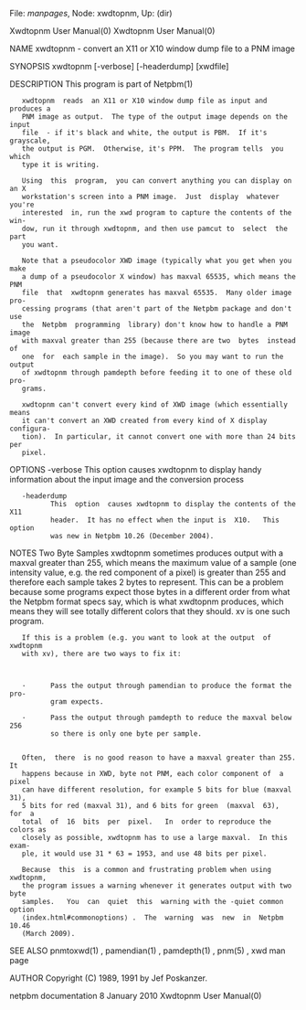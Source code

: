 File: *manpages*,  Node: xwdtopnm,  Up: (dir)

Xwdtopnm User Manual(0)                                Xwdtopnm User Manual(0)



NAME
       xwdtopnm - convert an X11 or X10 window dump file to a PNM image


SYNOPSIS
       xwdtopnm [-verbose] [-headerdump] [xwdfile]


DESCRIPTION
       This program is part of Netpbm(1)

       xwdtopnm  reads  an X11 or X10 window dump file as input and produces a
       PNM image as output.  The type of the output image depends on the input
       file  - if it's black and white, the output is PBM.  If it's grayscale,
       the output is PGM.  Otherwise, it's PPM.  The program tells  you  which
       type it is writing.

       Using  this  program,  you can convert anything you can display on an X
       workstation's screen into a PNM image.  Just  display  whatever  you're
       interested  in, run the xwd program to capture the contents of the win-
       dow, run it through xwdtopnm, and then use pamcut to  select  the  part
       you want.

       Note that a pseudocolor XWD image (typically what you get when you make
       a dump of a pseudocolor X window) has maxval 65535, which means the PNM
       file  that  xwdtopnm generates has maxval 65535.  Many older image pro-
       cessing programs (that aren't part of the Netpbm package and don't  use
       the  Netpbm  programming  library) don't know how to handle a PNM image
       with maxval greater than 255 (because there are two  bytes  instead  of
       one  for  each sample in the image).  So you may want to run the output
       of xwdtopnm through pamdepth before feeding it to one of these old pro-
       grams.

       xwdtopnm can't convert every kind of XWD image (which essentially means
       it can't convert an XWD created from every kind of X display configura-
       tion).  In particular, it cannot convert one with more than 24 bits per
       pixel.



OPTIONS
       -verbose
              This option causes xwdtopnm to display handy  information  about
              the input image and the conversion process


       -headerdump
              This  option  causes xwdtopnm to display the contents of the X11
              header.  It has no effect when the input is  X10.   This  option
              was new in Netpbm 10.26 (December 2004).




NOTES
   Two Byte Samples
       xwdtopnm  sometimes  produces  output  with  a maxval greater than 255,
       which means the maximum value of a sample (one  intensity  value,  e.g.
       the  red  component  of a pixel) is greater than 255 and therefore each
       sample takes 2 bytes to represent.  This can be a problem because  some
       programs  expect  those bytes in a different order from what the Netpbm
       format specs say, which is what xwdtopnm  produces,  which  means  they
       will  see  totally  different colors that they should.   xv is one such
       program.

       If this is a problem (e.g. you want to look at the output  of  xwdtopnm
       with xv), there are two ways to fix it:



       ·      Pass the output through pamendian to produce the format the pro-
              gram expects.

       ·      Pass the output through pamdepth to reduce the maxval below  256
              so there is only one byte per sample.


       Often,  there  is no good reason to have a maxval greater than 255.  It
       happens because in XWD, byte not PNM, each color component of  a  pixel
       can have different resolution, for example 5 bits for blue (maxval 31),
       5 bits for red (maxval 31), and 6 bits for green  (maxval  63),  for  a
       total  of  16  bits  per  pixel.   In  order to reproduce the colors as
       closely as possible, xwdtopnm has to use a large maxval.  In this exam-
       ple, it would use 31 * 63 = 1953, and use 48 bits per pixel.

       Because  this  is a common and frustrating problem when using xwdtopnm,
       the program issues a warning whenever it generates output with two byte
       samples.   You  can  quiet  this  warning with the -quiet common option
       ⟨index.html#commonoptions⟩ .  The  warning  was  new  in  Netpbm  10.46
       (March 2009).



SEE ALSO
       pnmtoxwd(1) , pamendian(1) , pamdepth(1) , pnm(5) , xwd man page


AUTHOR
       Copyright (C) 1989, 1991 by Jef Poskanzer.



netpbm documentation            8 January 2010         Xwdtopnm User Manual(0)

